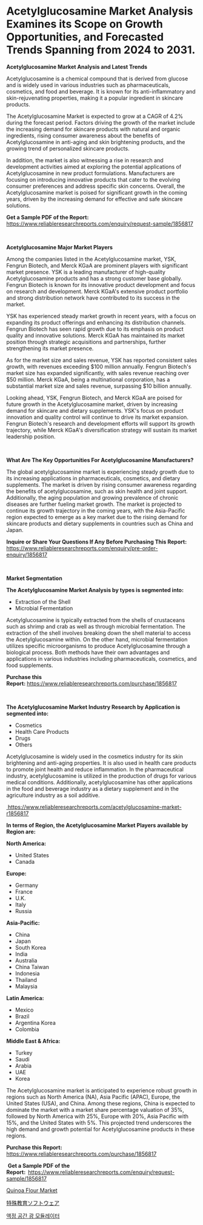 <p><h1>Acetylglucosamine Market Analysis Examines its Scope on Growth Opportunities, and Forecasted Trends Spanning from 2024 to 2031.</h1></p><p><strong>Acetylglucosamine Market Analysis and Latest Trends</strong></p>
<p><p>Acetylglucosamine is a chemical compound that is derived from glucose and is widely used in various industries such as pharmaceuticals, cosmetics, and food and beverage. It is known for its anti-inflammatory and skin-rejuvenating properties, making it a popular ingredient in skincare products.</p><p>The Acetylglucosamine Market is expected to grow at a CAGR of 4.2% during the forecast period. Factors driving the growth of the market include the increasing demand for skincare products with natural and organic ingredients, rising consumer awareness about the benefits of Acetylglucosamine in anti-aging and skin brightening products, and the growing trend of personalized skincare products.</p><p>In addition, the market is also witnessing a rise in research and development activities aimed at exploring the potential applications of Acetylglucosamine in new product formulations. Manufacturers are focusing on introducing innovative products that cater to the evolving consumer preferences and address specific skin concerns. Overall, the Acetylglucosamine market is poised for significant growth in the coming years, driven by the increasing demand for effective and safe skincare solutions.</p></p>
<p><strong>Get a Sample PDF of the Report:&nbsp;</strong> <a href="https://www.reliableresearchreports.com/enquiry/request-sample/1856817">https://www.reliableresearchreports.com/enquiry/request-sample/1856817</a></p>
<p>&nbsp;</p>
<p><strong>Acetylglucosamine Major Market Players</strong></p>
<p><p>Among the companies listed in the Acetylglucosamine market, YSK, Fengrun Biotech, and Merck KGaA are prominent players with significant market presence. YSK is a leading manufacturer of high-quality Acetylglucosamine products and has a strong customer base globally. Fengrun Biotech is known for its innovative product development and focus on research and development. Merck KGaA's extensive product portfolio and strong distribution network have contributed to its success in the market.</p><p>YSK has experienced steady market growth in recent years, with a focus on expanding its product offerings and enhancing its distribution channels. Fengrun Biotech has seen rapid growth due to its emphasis on product quality and innovative solutions. Merck KGaA has maintained its market position through strategic acquisitions and partnerships, further strengthening its market presence.</p><p>As for the market size and sales revenue, YSK has reported consistent sales growth, with revenues exceeding $100 million annually. Fengrun Biotech's market size has expanded significantly, with sales revenue reaching over $50 million. Merck KGaA, being a multinational corporation, has a substantial market size and sales revenue, surpassing $10 billion annually.</p><p>Looking ahead, YSK, Fengrun Biotech, and Merck KGaA are poised for future growth in the Acetylglucosamine market, driven by increasing demand for skincare and dietary supplements. YSK's focus on product innovation and quality control will continue to drive its market expansion. Fengrun Biotech's research and development efforts will support its growth trajectory, while Merck KGaA's diversification strategy will sustain its market leadership position.</p></p>
<p>&nbsp;</p>
<p><strong>What Are The Key Opportunities For Acetylglucosamine Manufacturers?</strong></p>
<p><p>The global acetylglucosamine market is experiencing steady growth due to its increasing applications in pharmaceuticals, cosmetics, and dietary supplements. The market is driven by rising consumer awareness regarding the benefits of acetylglucosamine, such as skin health and joint support. Additionally, the aging population and growing prevalence of chronic diseases are further fueling market growth. The market is projected to continue its growth trajectory in the coming years, with the Asia-Pacific region expected to emerge as a key market due to the rising demand for skincare products and dietary supplements in countries such as China and Japan.</p></p>
<p><strong>Inquire or Share Your Questions If Any Before Purchasing This Report:</strong> <a href="https://www.reliableresearchreports.com/enquiry/pre-order-enquiry/1856817">https://www.reliableresearchreports.com/enquiry/pre-order-enquiry/1856817</a></p>
<p>&nbsp;</p>
<p><strong>Market Segmentation</strong></p>
<p><strong>The Acetylglucosamine Market Analysis by types is segmented into:</strong></p>
<p><ul><li>Extraction of the Shell</li><li>Microbial Fermentation</li></ul></p>
<p><p>Acetylglucosamine is typically extracted from the shells of crustaceans such as shrimp and crab as well as through microbial fermentation. The extraction of the shell involves breaking down the shell material to access the Acetylglucosamine within. On the other hand, microbial fermentation utilizes specific microorganisms to produce Acetylglucosamine through a biological process. Both methods have their own advantages and applications in various industries including pharmaceuticals, cosmetics, and food supplements.</p></p>
<p><strong>Purchase this Report:&nbsp;</strong><a href="https://www.reliableresearchreports.com/purchase/1856817">https://www.reliableresearchreports.com/purchase/1856817</a></p>
<p>&nbsp;</p>
<p><strong>The Acetylglucosamine Market Industry Research by Application is segmented into:</strong></p>
<p><ul><li>Cosmetics</li><li>Health Care Products</li><li>Drugs</li><li>Others</li></ul></p>
<p><p>Acetylglucosamine is widely used in the cosmetics industry for its skin brightening and anti-aging properties. It is also used in health care products to promote joint health and reduce inflammation. In the pharmaceutical industry, acetylglucosamine is utilized in the production of drugs for various medical conditions. Additionally, acetylglucosamine has other applications in the food and beverage industry as a dietary supplement and in the agriculture industry as a soil additive.</p></p>
<p><a href="https://www.reliableresearchreports.com/acetylglucosamine-market-r1856817">&nbsp;https://www.reliableresearchreports.com/acetylglucosamine-market-r1856817</a></p>
<p><strong>In terms of Region, the Acetylglucosamine Market Players available by Region are:</strong></p>
<p>
    <p> <strong> North America: </strong>
        <ul>
            <li>United States</li>
            <li>Canada</li>
        </ul>
        </p> 
    <p> <strong> Europe: </strong>
        <ul>
            <li>Germany</li>
            <li>France</li>
            <li>U.K.</li>
            <li>Italy</li>
            <li>Russia</li>
        </ul>
        </p> 
    <p> <strong> Asia-Pacific: </strong>
        <ul>
            <li>China</li>
            <li>Japan</li>
            <li>South Korea</li>
            <li>India</li>
            <li>Australia</li>
            <li>China Taiwan</li>
            <li>Indonesia</li>
            <li>Thailand</li>
            <li>Malaysia</li>
        </ul>
        </p> 
    <p> <strong> Latin America: </strong>
        <ul>
            <li>Mexico</li>
            <li>Brazil</li>
            <li>Argentina Korea</li>
            <li>Colombia</li>
        </ul>
        </p> 
    <p> <strong> Middle East & Africa: </strong>
        <ul>
            <li>Turkey</li>
            <li>Saudi</li>
            <li>Arabia</li>
            <li>UAE</li>
            <li>Korea</li>
        </ul>
    </p>
    </p>
<p><p>The Acetylglucosamine market is anticipated to experience robust growth in regions such as North America (NA), Asia Pacific (APAC), Europe, the United States (USA), and China. Among these regions, China is expected to dominate the market with a market share percentage valuation of 35%, followed by North America with 25%, Europe with 20%, Asia Pacific with 15%, and the United States with 5%. This projected trend underscores the high demand and growth potential for Acetylglucosamine products in these regions.</p></p>
<p><strong>Purchase this Report: </strong><a href="https://www.reliableresearchreports.com/purchase/1856817">https://www.reliableresearchreports.com/purchase/1856817</a></p>
<p>&nbsp;<strong>Get a Sample PDF of the Report:&nbsp;&nbsp;</strong><a href="https://www.reliableresearchreports.com/enquiry/request-sample/1856817">https://www.reliableresearchreports.com/enquiry/request-sample/1856817</a></p>
<p><strong></strong></p>
<p><p><a href="https://github.com/lataunyatinikmelvin59ilbd0dv/Market-Research-Report-List-1/blob/main/quinoa-flour-market.md">Quinoa Flour Market</a></p><p><a href="https://github.com/AaronVargas43/Market-Research-Report-List-1/blob/main/932266217940.md">特殊教育ソフトウェア</a></p><p><a href="https://github.com/Madalyell456456/Market-Research-Report-List-1/blob/main/933959116489.md">액정 공간 광 모듈레이터</a></p></p>